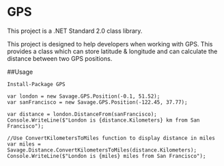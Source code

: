 # GPS
This project is a .NET Standard 2.0 class library.

This project is designed to help developers when working with GPS. This provides a class which can store latitude & longitude and can calculate the distance between two GPS positions.

##Usage

`Install-Package GPS`

```
var london = new Savage.GPS.Position(-0.1, 51.52);
var sanFrancisco = new Savage.GPS.Position(-122.45, 37.77);

var distance = london.DistanceFrom(sanFrancisco);
Console.WriteLine($"London is {distance.Kilometers} km from San Francisco");

//Use ConvertKilometersToMiles function to display distance in miles
var miles = Savage.Distance.ConvertKilometersToMiles(distance.Kilometers);
Console.WriteLine($"London is {miles} miles from San Francisco");
```
